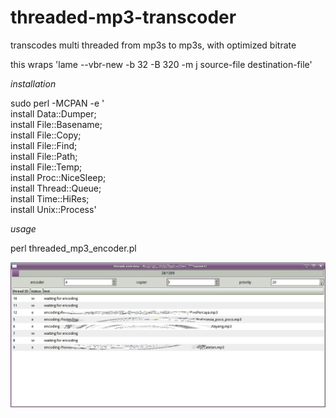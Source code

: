 threaded-mp3-transcoder
=======================

transcodes multi threaded from mp3s to mp3s, with optimized bitrate

this wraps 'lame --vbr-new -b 32 -B 320 -m j source-file destination-file'


_installation_

sudo perl -MCPAN -e '\
        install Data::Dumper;\
        install File::Basename;\
        install File::Copy;\
        install File::Find;\
        install File::Path;\
        install File::Temp;\
        install Proc::NiceSleep;\
        install Thread::Queue;\
        install Time::HiRes;\
        install Unix::Process'
        
_usage_

perl threaded_mp3_encoder.pl <source-directory> <target-directory>

![screenshot](https://github.com/lkwg82/threaded-mp3-transcoder/blob/master/screenshot.png?raw=true "Optional title")
